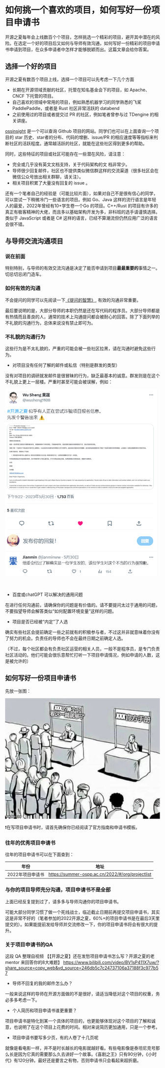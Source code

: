 # 如何挑一个喜欢的项目，如何写好一份项目申请书

开源之夏每年会上线数百个个项目，怎样挑选一个精彩的项目，避开其中潜在的风险。在选定一个好的项目后又如何与导师有效沟通，如何写好一份精彩的项目申请书申请到项目，在众多申请者中怎样才能够脱颖而出。这篇文章会给你答案。


## 选择一个好的项目

开源之夏有数百个项目上线，选择一个项目可以先考虑一下几个方面

- 长期在开源领域贡献的社区，托管在知名基金会下的项目，如 Apache、CNCF 下托管的项目。
- 自己喜欢的领域中常用的项目，例如熟悉机器学习的同学熟悉的飞桨 PaddlePaddle，或者是 Rust 社区非常活跃的 databend
- 之前使用过的项目或者提交过 PR 的社区，例如笔者曾参与过 TDengine 的相关讲座。



[ossinsight](https://ossinsight.io/) 是一个可以查询 Github 项目的网站。同学们也可以在上面查询一个项目的 star 历史、star者的分布、代码的增删、issue/PR 的相应速度等等指标来判断社区的活跃程度。通常越活跃的社区，就能在这些社区得到更多的帮助。



同时，这些特征的项目或社区可能存在一些潜在风险，请注意：

- 完全或几乎没有英文文档支持，关于代码架构的文 档非常少。
- 导师很少回复邮件，社区也不提供类似微信群这样的交流渠道（很多社区会在微信公众号放出相关群聊，请关注）。
- 相关项目积累了大量没有回复的 issue 。



还有一个笔者自己的经验是（可能比较片面），如果对自己不是很有信心的同学，可以尝试一下稍微冷门一些语言的项目。例如 Go、Java 这样的流行语言是年轻人的最爱，2022年曾经有10+学生卷一个Go 的项目。C++/Rust 的项目有许多的真正有极客精神的大佬，而且多以基础架构开发为多，非科班的选手请谨慎选择。类似于 JavaScript 或者是 C# 这样的语言，已经不算潮流但仍然应用广泛的语言会很不错。



## 与导师交流沟通项目

### 说在前面

特别特别，与导师的有效交流沟通是决定了能否申请到项目**最最重要的**事情之一。切忌切忌闭门造车。

### 如何有效的沟通

不会提问的同学可以先阅读一下[《提问的智慧》](https://github.com/ryanhanwu/How-To-Ask-Questions-The-Smart-Way/blob/main/README-zh_CN.md), 有效的沟通非常重要。



最后要说明的是，大部分导师的本职仍然是还在写代码的程序员。大部分导师都是有热情而且善良的人，通常的技术上沟通提问都会被耐心的回答。除了下面列举的不礼貌的沟通行为，总体来说没有禁止即可为。

### 不礼貌的沟通行为

这些行为是不太礼貌的，严重的可能会被一些社区拉黑，请在沟通时避免这些行为。

- 对项目没有任何了解的邮件或私信（特别是群发的类型）

没有对项目的调研就发邮件是很冒昧的行为，缺乏最基本的诚意。群发则是在这个不礼貌上更上一层楼。严重时甚至可能会被误解，例如：

![image-20230605115247205](.\assets\image-20230605115247205.png)

​	



- 百度或chatGPT 可以解决的通用问题

在进行任何沟通前，请确保你的问题是有价值的。请不要提问太过于通用的问题，不要指望导师会解答类似“如何配置环境变量”这样的问题。



- 项目是否已经被“内定”了人选

确实有些社区会提前确定一些之前就有的积极参与者，不过这并非就意味着你没有了努力的机会。负责任的导师也不会在最终日期之前确定人选。

（不过，每个社区都会有负责社区运营的相关人员，一般不是程序员，是专门负责社区活动的。他们可能会很乐意帮忙打听一下项目申请情况，例如申请的人数，这是被允许的）






## 如何写好一份项目申请书

先放一张图：

![image-20230605110735830](.\assets\image-20230605110735830.png)

❗在写项目申请书时，请首先确保你已经阅读了官方指南和申请书模板。



### 

### 往年的优秀项目申请书

往年的项目申请书可以在下面查到：

| 年份             | 地址                                             |
| ---------------- | ------------------------------------------------ |
| 2022年项目申请书 | https://summer-ospp.ac.cn/2022/#/org/projectlist |



### 与你的项目导师充分沟通，项目申请书不是全部

上面已经反复提到过了，请多多与导师沟通你的项目申请书。

可能大部分同学习惯了做一个死线战士，临近截止日期前再提交项目申请书，其实这是非常不好的（笔者参加的2022开源之夏，60%+的项目申请书是在最后3天里提交的）。如果能提前发给导师并交流修改一下，你的项目申请书将会有很大的提升。





### 关于项目申请书的QA

这段 QA 整理自视频 【【开源之夏】还在发愁项目申请书怎么写？开源之夏的老 mentor 来回答你的8大难题】 https://www.bilibili.com/video/BV1sP411X7uw/?share_source=copy_web&vd_source=246db5c7c24737106a37188f3c977b57



- 导师不回复的我的邮件怎么办？

一般来说这样的导师在开源方面做的不是很好，请适当降低对这个项目的权重，务必多多考虑一下。

- 个人简历和项目申请书谁更重要？

项目申请书是特化到某一个具体的项目的，也更能够体现对这个项目的了解和诚意，也说明了在这个项目上花费的时间。相对来说简历更加通用，只是一个参考。

- 项目申请书要写多少页，有的人卷了十几页呢

就像是看电影一样，并不是时长越长的电影就越好看。有些电影像是泰坦尼克号那么长是因为它真的需要那么久去讲好一个故事。《喜剧之王》只有90分钟，《小时代》有120分钟。最好还是要言之有物，否则申请书只会看起来超折磨。

